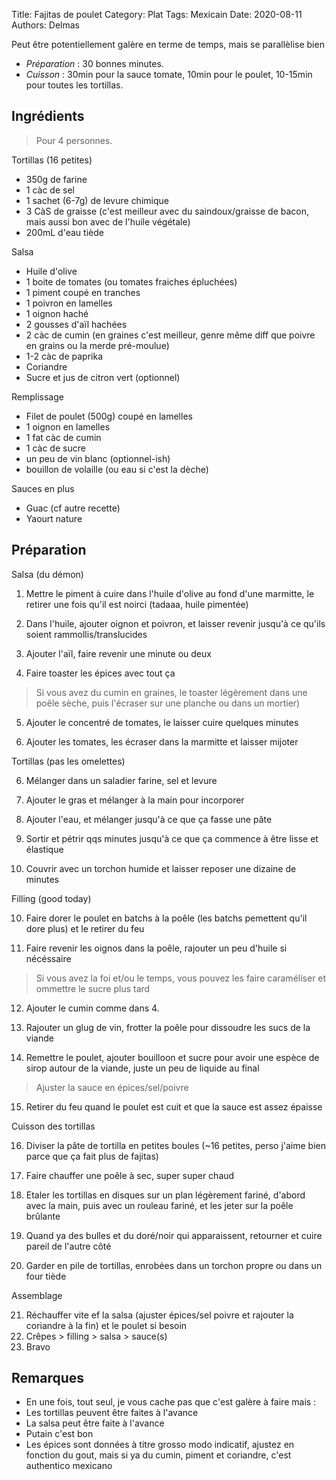Title: Fajitas de poulet
Category: Plat
Tags: Mexicain
Date: 2020-08-11
Authors: Delmas

Peut être potentiellement galère en terme de temps, mais se parallèlise bien


- *Préparation* : 30 bonnes minutes.
- *Cuisson* : 30min pour la sauce tomate, 10min pour le poulet, 10-15min pour toutes les tortillas.

## Ingrédients
> Pour 4 personnes.

Tortillas (16 petites)
  - 350g de farine
  - 1 càc de sel
  - 1 sachet (6-7g) de levure chimique
  - 3 CàS de graisse (c'est meilleur avec du saindoux/graisse de bacon, mais aussi bon avec de l'huile végétale)
  - 200mL d'eau tiède
  
Salsa
  - Huile d'olive
  - 1 boite de tomates (ou tomates fraiches épluchées)
  - 1 piment coupé en tranches
  - 1 poivron en lamelles
  - 1 oignon haché
  - 2 gousses d'aïl hachées
  - 2 càc de cumin (en graines c'est meilleur, genre même diff que poivre en grains ou la merde pré-moulue)
  - 1-2 càc de paprika
  - Coriandre
  - Sucre et jus de citron vert (optionnel)
  
Remplissage
  - Filet de poulet (500g) coupé en lamelles
  - 1 oignon en lamelles
  - 1 fat càc de cumin
  - 1 càc de sucre
  - un peu de vin blanc (optionnel-ish)
  - bouillon de volaille (ou eau si c'est la dèche)
  
Sauces en plus
  - Guac (cf autre recette)
  - Yaourt nature
  

## Préparation

Salsa (du démon)
  
  1. Mettre le piment à cuire dans l'huile d'olive au fond d'une marmitte, le retirer une fois qu'il est noirci (tadaaa, huile pimentée)

  2. Dans l'huile, ajouter oignon et poivron, et laisser revenir jusqu'à ce qu'ils soient rammollis/translucides 
  
  3. Ajouter l'aïl, faire revenir une minute ou deux

  4. Faire toaster les épices avec tout ça
  > Si vous avez du cumin en graines, le toaster légèrement dans une poêle sèche, puis l'écraser sur une planche ou dans un mortier)
  
  5. Ajouter le concentré de tomates, le laisser cuire quelques minutes
  
  6. Ajouter les tomates, les écraser dans la marmitte et laisser mijoter

Tortillas (pas les omelettes)
  
  6. Mélanger dans un saladier farine, sel et levure

  7. Ajouter le gras et mélanger à la main pour incorporer
  
  8. Ajouter l'eau, et mélanger jusqu'à ce que ça fasse une pâte
  
  9. Sortir et pétrir qqs minutes jusqu'à ce que ça commence à être lisse et élastique
  
  10. Couvrir avec un torchon humide et laisser reposer une dizaine de minutes
 
Filling (good today)
  
  
  10. Faire dorer le poulet en batchs à la poêle (les batchs pemettent qu'il dore plus) et le retirer du feu
  
  11. Faire revenir les oignos dans la poêle, rajouter un peu d'huile si nécéssaire
  > Si vous avez la foi et/ou le temps, vous pouvez les faire caraméliser et ommettre le sucre plus tard
  
  12. Ajouter le cumin comme dans 4.
  
  13. Rajouter un glug de vin, frotter la poêle pour dissoudre les sucs de la viande
  
  14. Remettre le poulet, ajouter bouilloon et sucre pour avoir une espèce de sirop autour de la viande, juste un peu de liquide au final
  > Ajuster la sauce en épices/sel/poivre
  
  15. Retirer du feu quand le poulet est cuit et que la sauce est assez épaisse

Cuisson des tortillas

  16. Diviser la pâte de tortilla en petites boules (~16 petites, perso j'aime bien parce que ça fait plus de fajitas)
  
  17. Faire chauffer une poêle à sec, super super chaud
  
  18. Etaler les tortillas en disques sur un plan légèrement fariné, d'abord avec la main, puis avec un rouleau fariné, et les jeter sur la poêle brûlante
  
  19. Quand ya des bulles et du doré/noir qui apparaissent, retourner et cuire pareil de l'autre côté
  
  20. Garder en pile de tortillas, enrobées dans un torchon propre ou dans un four tiède

Assemblage

  21. Réchauffer vite ef la salsa (ajuster épices/sel poivre et rajouter la coriandre à la fin) et le poulet si besoin
  21. Crêpes > filling > salsa > sauce(s)
  22. Bravo

## Remarques
  - En une fois, tout seul, je vous cache pas que c'est galère à faire mais :
  - Les tortillas peuvent être faites à l'avance
  - La salsa peut être faite à l'avance
  - Putain c'est bon
  - Les épices sont données à titre grosso modo indicatif, ajustez en fonction du gout, mais si ya du cumin, piment et coriandre, c'est authentico mexicano
  
  
